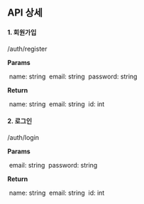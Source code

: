 ## API 상세

#### 1. 회원가입

/auth/register

**Params**

​	name: string
​	email: string
​	password: string

**Return**

​	name: string
​	email: string
​	id: int

#### 2. 로그인

/auth/login

**Params**

​	email: string
​	password: string

**Return**

​	name: string
​	email: string
​	id: int





